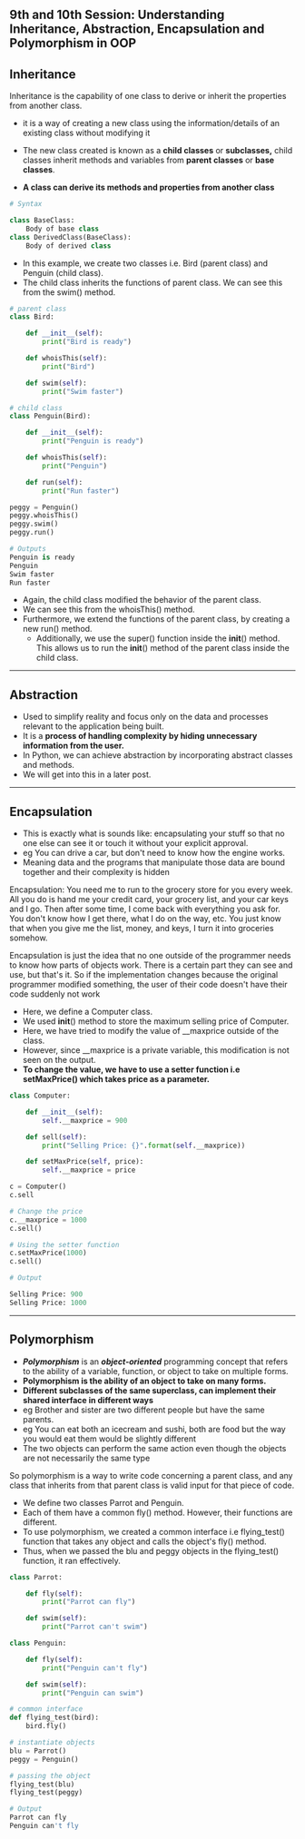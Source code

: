 ## 9th and 10th Session: Understanding Inheritance, Abstraction, Encapsulation and Polymorphism in OOP

## Inheritance

Inheritance is the capability of one class to derive or inherit the properties from another class. 

- it is a way of creating a new class using the information/details of an existing class without modifying it
- The new class created is known as a **child classes** or **subclasses,** child classes inherit methods and variables from **parent classes** or **base classes**.

- **A class can derive its methods and properties from another class**

```python
# Syntax 

class BaseClass:
	Body of base class
class DerivedClass(BaseClass):
	Body of derived class 
```

- In this example, we create two classes i.e. Bird (parent class) and Penguin (child class).
- The child class inherits the functions of parent class. We can see this from the swim() method.

```python
# parent class 
class Bird:

	def __init__(self):
		print("Bird is ready")

	def whoisThis(self):
		print("Bird")

	def swim(self):
		print("Swim faster")

# child class 
class Penguin(Bird):

	def __init__(self):
		print("Penguin is ready")

	def whoisThis(self):
		print("Penguin")

	def run(self):
		print("Run faster")

peggy = Penguin()
peggy.whoisThis()
peggy.swim()
peggy.run()

# Outputs
Penguin is ready
Penguin
Swim faster
Run faster
```

- Again, the child class modified the behavior of the parent class.
- We can see this from the whoisThis() method.
- Furthermore, we extend the functions of the parent class, by creating a new run() method.
    - Additionally, we use the super() function inside the __init__() method. This allows us to run the __init__() method of the parent class inside the child class.

****



## Abstraction

- Used to simplify reality and focus only on the data and processes relevant to the application being built.
- It is a **process of handling complexity by hiding unnecessary information from the user.**
- In Python, we can achieve abstraction by incorporating abstract classes and methods.
- We will get into this in a later post.

-----


## Encapsulation

- This is exactly what is sounds like: encapsulating your stuff so that no one else can see it or touch it without your explicit approval.
- eg You can drive a car, but don't need to know how the engine works.
- Meaning data and the programs that manipulate those data are bound together and their complexity is hidden

Encapsulation: You need me to run to the grocery store for you every week. All you do is hand me your credit card, your grocery list, and your car keys and I go. Then after some time, I come back with everything you ask for. You don't know how I get there, what I do on the way, etc. You just know that when you give me the list, money, and keys, I turn it into groceries somehow.

Encapsulation is just the idea that no one outside of the programmer needs to know how parts of objects work. There is a certain part they can see and use, but that's it. So if the implementation changes because the original programmer modified something, the user of their code doesn't have their code suddenly not work

- Here, we define a Computer class.
- We used __init__() method to store the maximum selling price of Computer.
- Here, we have tried to modify the value of __maxprice outside of the class.
- However, since __maxprice is a private variable, this modification is not seen on the output.
- **To change the value, we have to use a setter function i.e setMaxPrice() which takes price as a parameter.**

```python
class Computer:

	def __init__(self):
		self.__maxprice = 900

	def sell(self):
		print("Selling Price: {}".format(self.__maxprice))

	def setMaxPrice(self, price):
		self.__maxprice = price

c = Computer()
c.sell

# Change the price
c.__maxprice = 1000
c.sell()

# Using the setter function
c.setMaxPrice(1000)
c.sell()

# Output 

Selling Price: 900
Selling Price: 1000
```

-----


## Polymorphism

- ***Polymorphism*** is an ***object-oriented*** programming concept that refers to the ability of a variable, function, or object to take on multiple forms.
- **Polymorphism is the ability of an object to take on many forms.**
- **Different subclasses of the same superclass, can implement their shared interface in different ways**
- eg Brother and sister are two different people but have the same parents.
- eg You can eat both an icecream and sushi, both are food but the way you would eat them would be slightly different
- The two objects can perform the same action even though the objects are not necessarily the same type

So polymorphism is a way to write code concerning a parent class, and any class that inherits from that parent class is valid input for that piece of code.

- We define two classes Parrot and Penguin.
- Each of them have a common fly() method. However, their functions are different.
- To use polymorphism, we created a common interface i.e flying_test() function that takes any object and calls the object's fly() method.
- Thus, when we passed the blu and peggy objects in the flying_test() function, it ran effectively.

```python
class Parrot:

	def fly(self):
		print("Parrot can fly")

	def swim(self):
		print("Parrot can't swim")

class Penguin:

	def fly(self):
		print("Penguin can't fly")

	def swim(self):
		print("Penguin can swim")

# common interface
def flying_test(bird):
	bird.fly()

# instantiate objects
blu = Parrot()
peggy = Penguin()

# passing the object 
flying_test(blu)
flying_test(peggy)

# Output 
Parrot can fly
Penguin can't fly
```